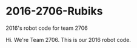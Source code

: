 # 2016-2706-Rubiks
2016's robot code for team 2706

Hi. We're Team 2706. This is our 2016 robot code.
